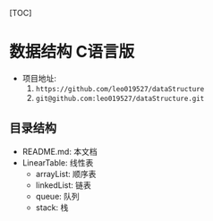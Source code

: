 [TOC]

# 数据结构 C语言版

* 项目地址: 
  1. `https://github.com/leo019527/dataStructure`
  2. `git@github.com:leo019527/dataStructure.git`

## 目录结构

* README.md: 本文档
* LinearTable: 线性表
  * arrayList: 顺序表
  * linkedList: 链表
  * queue: 队列
  * stack: 栈 